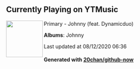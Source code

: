 ## Currently Playing on YTMusic

[<img align="left" width="100" src="https://lh3.googleusercontent.com/JDG_EbUu0tX2y-cGsOAxGSx2OzwoklG5BqkVc0uUTM8DdLAl_D03-co2H0yDaGzOLm_RmqD5aeOrrt8">](https://music.youtube.com/channel/UCkop82wxg40aqLNrEFPf-wg)

Primary - Johnny (feat. Dynamicduo)

**Albums**: Johnny

Last updated at 08/12/2020 06:36

#### Generated with [20chan/github-now](https://github.com/20chan/github-now)


<!--
**20chan/20chan** is a ✨ _special_ ✨ repository because its `README.md` (this file) appears on your GitHub profile.

Here are some ideas to get you started:

- 🔭 I’m currently working on ...
- 🌱 I’m currently learning ...
- 👯 I’m looking to collaborate on ...
- 🤔 I’m looking for help with ...
- 💬 Ask me about ...
- 📫 How to reach me: ...
- 😄 Pronouns: ...
- ⚡ Fun fact: ...
-->
